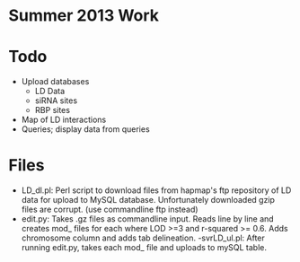 Summer 2013 Work
================

Todo
================
- Upload databases
  - LD Data
  - siRNA sites
  - RBP sites
- Map of LD interactions
- Queries; display data from queries

Files
================
- LD\_dl.pl: Perl script to download files from hapmap's ftp repository of LD data for upload to MySQL database. Unfortunately downloaded gzip files are corrupt. (use commandline ftp instead)
- edit.py: Takes .gz files as commandline input. Reads line by line and creates mod\_ files for each where LOD \>=3 and r-squared >= 0.6. Adds chromosome column and adds tab delineation.
-svrLD\_ul.pl: After running edit.py, takes each mod\_ file and uploads to mySQL table.  
